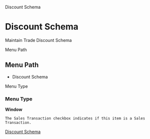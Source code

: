 
Discount Schema
# Discount Schema


Maintain Trade Discount Schema

Menu Path
## Menu Path



- Discount Schema

Menu Type
### Menu Type

**Window**

```
The Sales Transaction checkbox indicates if this item is a Sales Transaction.
```

[Discount Schema](../../functional-guide/window/window-discount-schema.md)
